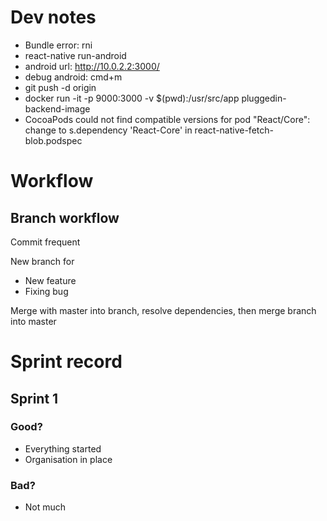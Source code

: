 # Dev notes
* Bundle error: rni
* react-native run-android
* android url: http://10.0.2.2:3000/
* debug android: cmd+m
* git push -d origin <name of remote branch>
* docker run -it -p 9000:3000 -v $(pwd):/usr/src/app pluggedin-backend-image
* CocoaPods could not find compatible versions for pod "React/Core": change to s.dependency 'React-Core' in react-native-fetch-blob.podspec

# Workflow
## Branch workflow
Commit frequent

New branch for
* New feature
* Fixing bug

Merge with master into branch, resolve dependencies, then merge branch into master

# Sprint record
## Sprint 1
### Good?

* Everything started
* Organisation in place

### Bad?

* Not much